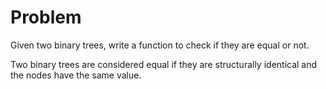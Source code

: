 Problem
===

Given two binary trees, write a function to check if they are equal or not.

Two binary trees are considered equal if they are structurally identical and the nodes have the same value.